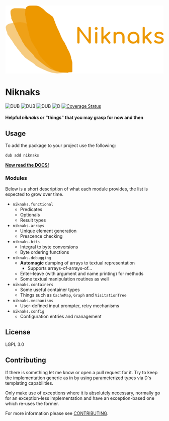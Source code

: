 ![](branding/banner.png)

Niknaks
=======

![DUB](https://img.shields.io/dub/v/niknaks?color=%23c10000ff%20&style=flat-square) ![DUB](https://img.shields.io/dub/dt/niknaks?style=flat-square) ![DUB](https://img.shields.io/dub/l/niknaks?style=flat-square) ![D](https://github.com/deavmi/doap/actions/workflows/d.yml/badge.svg?branch=master) 
[![Coverage Status](https://coveralls.io/repos/github/deavmi/niknaks/badge.svg?branch=master)](https://coveralls.io/github/deavmi/niknaks?branch=master)

#### Helpful _niknaks_ or "things" that you may grasp for now and then

## Usage

To add the package to your project use the following:

```d
dub add niknaks
```

[**Now read the DOCS!**](https://niknaks.dpldocs.info/)

### Modules

Below is a short description of what each module provides, the list
is expected to grow over time.

* `niknaks.functional`
    * Predicates
    * Optionals
    * Result types
* `niknaks.arrays`
    * Unique element generation
    * Prescence checking
* `niknaks.bits`
    * Integral to byte conversions
    * Byte ordering functions
* `niknaks.debugging`
    * **Automagic** dumping of arrays to textual representation
        * Supports arrays-of-arrays-of...
    * Enter-leave (with argument and name printing) for methods
    * Some textual manipulation routines as well
* `niknaks.containers`
    * Some useful container types
    * Things such as `CacheMap`, `Graph` and `VisitationTree`
* `niknaks.mechanisms`
    * User-defined input prompter, retry mechanisms
* `niknaks.config`
    * Configuration entries and management

## License

LGPL 3.0

## Contributing

If there is something let me know or open a pull request for it. Try
to keep the implementation generic as in by using parameterized types
via D's templating capabilities.

Only make use of exceptions where it is absolutely necessary, normally
go for an exception-less implementation and have an exception-based
one which re-uses the former.

For more information please see [CONTRIBUTING](CONTRIBUTING.md).
